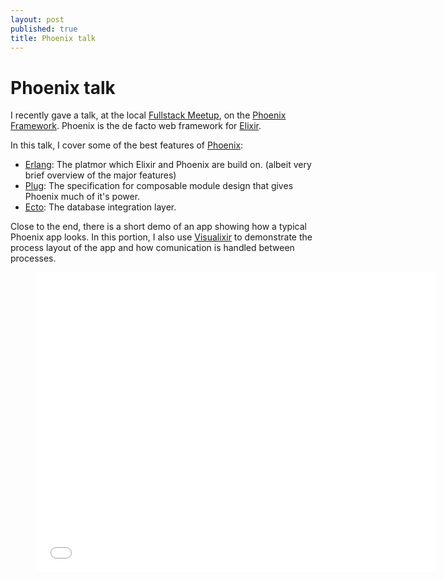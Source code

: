 ```yaml
---
layout: post
published: true
title: Phoenix talk
---
```

# Phoenix talk

I recently gave a talk, at the local [Fullstack Meetup](http://www.fullstack.org/), on the [Phoenix Framework](http://www.phoenixframework.org/). Phoenix is the de
facto web framework for [Elixir](http://elixir-lang.org/).

In this talk, I cover some of the best features of [Phoenix](http://www.phoenixframework.org/):

-   [Erlang](http://www.erlang.org/): The platmor which Elixir and Phoenix are build on. (albeit
    very brief overview of the major features)
-   [Plug](https://github.com/elixir-lang/plug): The specification for composable module design that gives
    Phoenix much of it's power.
-   [Ecto](https://hexdocs.pm/ecto/Ecto.html): The database integration layer.

Close to the end, there is a short demo of an app showing how a typical Phoenix
app looks. In this portion, I also use [Visualixir](https://github.com/koudelka/visualixir) to demonstrate the process layout of the app and how comunication is handled between processes.

<div class="video">
    <figure>
        <iframe width="640" height="480" src="//www.youtube.com/embed/h4z7WnMLXKI" frameborder="0" allowfullscreen></iframe>
    </figure>
</div>
